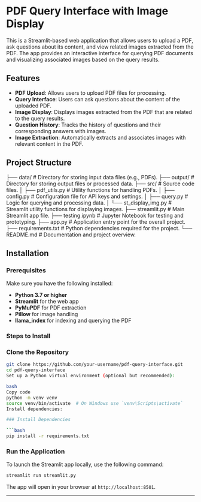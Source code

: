 # PDF Query Interface with Image Display

This is a Streamlit-based web application that allows users to upload a PDF, ask questions about its content, and view related images extracted from the PDF. The app provides an interactive interface for querying PDF documents and visualizing associated images based on the query results.

## Features

- **PDF Upload**: Allows users to upload PDF files for processing.
- **Query Interface**: Users can ask questions about the content of the uploaded PDF.
- **Image Display**: Displays images extracted from the PDF that are related to the query results.
- **Question History**: Tracks the history of questions and their corresponding answers with images.
- **Image Extraction**: Automatically extracts and associates images with relevant content in the PDF.

## Project Structure

├── data/                 # Directory for storing input data files (e.g., PDFs).
├── output/               # Directory for storing output files or processed data.
├── src/                  # Source code files.
│   ├── pdf_utils.py      # Utility functions for handling PDFs.
│   ├── config.py         # Configuration file for API keys and settings.
│   ├── query.py          # Logic for querying and processing data.
│   └── st_display_img.py # Streamlit utility functions for displaying images.
├── streamlit.py          # Main Streamlit app file.
├── testing.ipynb         # Jupyter Notebook for testing and prototyping.
├── app.py                # Application entry point for the overall project.
├── requirements.txt      # Python dependencies required for the project.
└── README.md             # Documentation and project overview.




## Installation

### Prerequisites

Make sure you have the following installed:

- **Python 3.7 or higher**
- **Streamlit** for the web app
- **PyMuPDF** for PDF extraction
- **Pillow** for image handling
- **llama_index** for indexing and querying the PDF

### Steps to Install

### Clone the Repository

   ```bash
   git clone https://github.com/your-username/pdf-query-interface.git
   cd pdf-query-interface
Set up a Python virtual environment (optional but recommended):

bash
Copy code
python -m venv venv
source venv/bin/activate  # On Windows use `venv\Scripts\activate`
Install dependencies:

### Install Dependencies

```bash
pip install -r requirements.txt
```



### Run the Application

To launch the Streamlit app locally, use the following command:

```bash
streamlit run streamlit.py
```

The app will open in your browser at `http://localhost:8501`.

---
